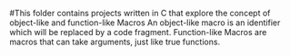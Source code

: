 #This folder contains projects written in C that explore the concept of object-like and function-like Macros
An object-like macro is an identifier which will be replaced by a code fragment.
Function-like Macros are macros that can take arguments, just like true functions.

